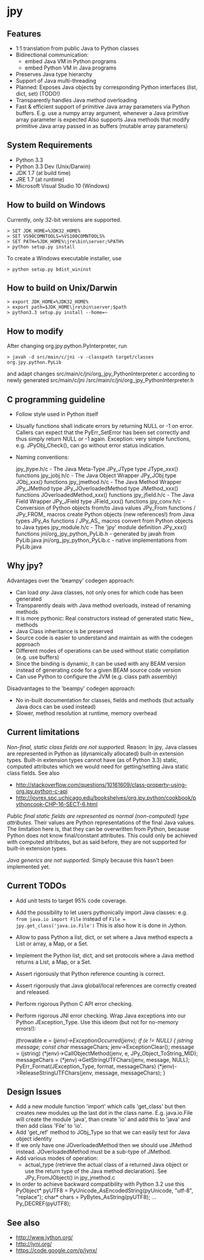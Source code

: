 jpy
===

Features
--------

* 1:1 translation from public Java to Python classes
* Bidirectional communication:
  - embed Java VM in Python programs
  - embed Python VM in Java programs
* Preserves Java type hierarchy
* Support of Java multi-threading
* Planned: Exposes Java objects by corresponding Python interfaces (list, dict, set) (TODO!)
* Transparently handles Java method overloading 
* Fast & efficient support of primitive Java array parameters via Python buffers.
  E.g. use a numpy array argument, whenever a Java primitive array parameter is expected
  Also supports Java methods that modify primitive Java array passed in as buffers 
  (mutable array parameters)

System Requirements
-------------------
* Python 3.3
* Python 3.3 Dev (Unix/Darwin)
* JDK 1.7 (at build time)
* JRE 1.7 (at runtime)
* Microsoft Visual Studio 10 (Windows)

How to build on Windows
-----------------------

Currently, only 32-bit versions are supported.

    > SET JDK_HOME=%JDK32_HOME%
    > SET VS90COMNTOOLS=%VS100COMNTOOLS%
    > SET PATH=%JDK_HOME%\jre\bin\server;%PATH%
    > python setup.py install

To create a Windows executable installer, use

    > python setup.py bdist_wininst

How to build on Unix/Darwin
---------------------------

    > export JDK_HOME=%JDK32_HOME%
    > export path=$JDK_HOME\jre\bin\server;$path
    > python3.3 setup.py install --home=~

How to modify
-------------

After changing org.jpy.python.PyInterpreter, run

    > javah -d src/main/c/jni -v -classpath target/classes org.jpy.python.PyLib

and adapt changes src/main/c/jni/org_jpy_PythonInterpreter.c according to newly generated
src/main/c/jni /src/main/c/jni/org_jpy_PythonInterpreter.h


C programming guideline
-----------------------

* Follow style used in Python itself
* Usually functions shall indicate errors by returning NULL or -1 on error.
  Callers can expect that the PyErr_SetError has been set correctly and thus simply
  return NULL or -1 again.
  Exception: very simple functions, e.g. JPyObj_Check(), can go without error status indication.
* Naming conventions:

    jpy_jtype.h/c - The Java Meta-Type
        JPy_JType type
        JType_xxx() functions
    jpy_jobj.h/c  - The Java Object Wrapper
        JPy_JObj type
        JObj_xxx() functions
    jpy_jmethod.h/c - The Java Method Wrapper
        JPy_JMethod type
        JPy_JOverloadedMethod type
        JMethod_xxx() functions
        JOverloadedMethod_xxx() functions
    jpy_jfield.h/c - The Java Field Wrapper
        JPy_JField type
        JField_xxx() functions
    jpy_conv.h/c - Conversion of Python objects from/to Java values
        JPy_From<JType> functions / JPy_FROM_<JTYPE> macros create Python objects (new references!) from Java types
        JPy_As<JType> functions / JPy_AS_<JTYPE> macros convert from Python objects to Java types
    jpy_module.h/c - The 'jpy' module definition
        JPy_xxx() functions
    jni/org_jpy_python_PyLib.h - generated by javah from PyLib.java
    jni/org_jpy_python_PyLib.c - native implementations from PyLib.java




Why jpy?
--------

Advantages over the 'beampy' codegen approach:
* Can load *any* Java classes, not only ones for which code has been generated
* Transparently deals with Java method overloads, instead of renaming methods
* It is more pythonic: Real constructors instead of generated static New_<Type> methods
* Java Class inheritance is be preserved
* Source code is easier to understand and maintain as with the codegen approach
* Different modes of operations can be used without static compilation (e.g. use buffers)
* Since the binding is dynamic, it can be used with any BEAM version instead of generating code
  for a given BEAM source code version
* Can use Python to configure the JVM (e.g. class path assembly)

Disadvantages to the 'beampy' codegen approach:
* No in-built documentation for classes, fields and methods (but actually Java docs can be used instead)
* Slower, method resolution at runtime, memory overhead


Current limitations
-------------------
*Non-final, static class fields are not supported.*
Reason: In jpy, Java classes are represented in Python as (dynamically allocated) built-in 
extension types. Built-in extension types cannot have (as of Python 3.3) static, computed 
attributes which we would need for getting/setting Java static class fields. 
See also
* http://stackoverflow.com/questions/10161609/class-property-using-org.jpy.python-c-api
* http://joyrex.spc.uchicago.edu/bookshelves/org.jpy.python/cookbook/pythoncook-CHP-16-SECT-6.html

*Public final static fields are represented as normal (non-computed) type attributes.*
Their values are Python representations of the final Java values. The limitation here is, that they
can be overwritten from Python, because Python does not know final/constant attributes. This could
only be achieved with computed attributes, but as said before, they are not supported for 
built-in extension types.

*Java generics are not supported.*
Simply because this hasn't been implemented yet.


Current TODOs
-------------
* Add unit tests to target 95% code coverage.
* Add the possibility to let users pythonically import Java classes: e.g.
     `from java.io import File`
  instead of
     `File = jpy.get_class('java.io.File')`
  This is also how it is done in Jython.
* Allow to pass Python a list, dict, or set where a Java method expects a List or array, a Map, or a Set.
* Implement the Python list, dict, and set protocols where a Java method returns a List, a Map, or a Set.
* Assert rigorously that Python reference counting is correct.
* Assert rigorously that Java global/local references are correctly created and released.
* Perform rigorous Python C API error checking.
* Perform rigorous JNI error checking. Wrap Java exceptions into our Python JException_Type.
  Use this ideom (but not for no-memory errors!):

    jthrowable e = (*jenv)->ExceptionOccurred(jenv);
    if (e != NULL) {
        jstring message;
        const char* messageChars;
        jenv->ExceptionClear();
        message = (jstring) (*jenv)->CallObjectMethod(jenv, e, JPy_Object_ToString_MID);
        messageChars = (*jenv)->GetStringUTFChars(jenv, message, NULL);
        PyErr_Format(JException_Type, format, messageChars)
        (*jenv)->ReleaseStringUTFChars(jenv, message, messageChars);
    }


Design Issues
-------------
* Add a new module function 'import' which calls 'get_class' but then creates new modules up the last dot in the class name.
  E.g. java.io.File will create the module 'java', than create 'io' and add this to 'java' and then add class 'File' to 'io'.
* Add 'get_ref' method to JObj_Type so that we can easily test for Java object identity
* If we only have one JOverloadedMethod then we should use JMethod instead. JOverloadedMethod must be a sub-type of JMethod.
* Add various modes of operation:
  - actual_type (retrieve the actual class of a returned Java object or use the return type of the Java method declaration).
    See JPy_FromJObject() in jpy_jmethod.c
* In order to achieve backward compatibility with Python 3.2 use this
           PyObject* pyUTF8 = PyUnicode_AsEncodedString(pyUnicode, "utf-8", "replace");
           char* chars = PyBytes_AsString(pyUTF8);
           ...
           Py_DECREF(pyUTF8);





See also
--------

* http://www.jython.org/
* http://jyni.org/
* https://code.google.com/p/jynx/